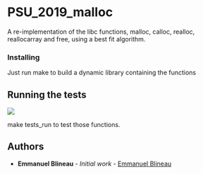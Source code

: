 # PSU_2019_malloc
A re-implementation of the libc functions, malloc, calloc, realloc, reallocarray and free, using a best fit algorithm.

### Installing

Just run make to build a dynamic library containing the functions

## Running the tests
<a href="https://imgur.com/ig5F6TX.png">
  <img src="https://imgur.com/ig5F6TX.png" />
</a>

make tests_run to test those functions.

## Authors

* **Emmanuel Blineau** - *Initial work* - [Emmanuel Blineau](https://github.com/ManuB123)
